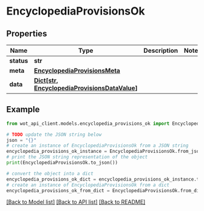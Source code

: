 # EncyclopediaProvisionsOk


## Properties

Name | Type | Description | Notes
------------ | ------------- | ------------- | -------------
**status** | **str** |  | 
**meta** | [**EncyclopediaProvisionsMeta**](EncyclopediaProvisionsMeta.md) |  | 
**data** | [**Dict[str, EncyclopediaProvisionsDataValue]**](EncyclopediaProvisionsDataValue.md) |  | 

## Example

```python
from wot_api_client.models.encyclopedia_provisions_ok import EncyclopediaProvisionsOk

# TODO update the JSON string below
json = "{}"
# create an instance of EncyclopediaProvisionsOk from a JSON string
encyclopedia_provisions_ok_instance = EncyclopediaProvisionsOk.from_json(json)
# print the JSON string representation of the object
print(EncyclopediaProvisionsOk.to_json())

# convert the object into a dict
encyclopedia_provisions_ok_dict = encyclopedia_provisions_ok_instance.to_dict()
# create an instance of EncyclopediaProvisionsOk from a dict
encyclopedia_provisions_ok_from_dict = EncyclopediaProvisionsOk.from_dict(encyclopedia_provisions_ok_dict)
```
[[Back to Model list]](../README.md#documentation-for-models) [[Back to API list]](../README.md#documentation-for-api-endpoints) [[Back to README]](../README.md)


